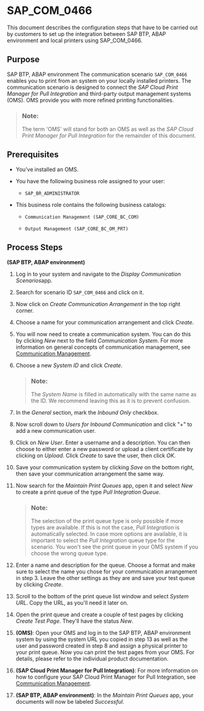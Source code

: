 <!-- loio524c13a1340f4b4488032b8f44cd9e85 -->

# SAP\_COM\_0466

This document describes the configuration steps that have to be carried out by customers to set up the integration between SAP BTP, ABAP environment and local printers using SAP\_COM\_0466.



<a name="loio524c13a1340f4b4488032b8f44cd9e85__section_lds_xpg_gjb"/>

## Purpose

SAP BTP, ABAP environment The communication scenario `SAP_COM_0466` enables you to print from an system on your locally installed printers. The communication scenario is designed to connect the *SAP Cloud Print Manager for Pull Integration* and third-party output management systems \(OMS\). OMS provide you with more refined printing functionalities.

> ### Note:  
> The term 'OMS' will stand for both an OMS as well as the *SAP Cloud Print Manager for Pull Integration* for the remainder of this document.



<a name="loio524c13a1340f4b4488032b8f44cd9e85__section_t14_lqg_gjb"/>

## Prerequisites

-   You've installed an OMS.

-   You have the following business role assigned to your user:

    -   `SAP_BR_ADMINISTRATOR`


-   This business role contains the following business catalogs:

    -   `Communication Management (SAP_CORE_BC_COM)`

    -   `Output Management (SAP_CORE_BC_OM_PRT)`





<a name="loio524c13a1340f4b4488032b8f44cd9e85__section_j3v_rqg_gjb"/>

## Process Steps



**\(SAP BTP, ABAP environment\)**

1.  Log in to your system and navigate to the *Display Communication Scenarios*app.

2.  Search for scenario ID `SAP_COM_0466` and click on it.
3.  Now click on *Create Communication Arrangement* in the top right corner.

4.  Choose a name for your communication arrangement and click *Create*.

5.  You will now need to create a communication system. You can do this by clicking *New* next to the field *Communication System*. For more information on general concepts of communication management, see [Communication Management](communication-management-2e84a10.md).

6.  Choose a new *System ID* and click *Create*.

    > ### Note:  
    > The *System Name* is filled in automatically with the same name as the ID. We recommend leaving this as it is to prevent confusion.

7.  In the *General* section, mark the *Inbound Only* checkbox.

8.  Now scroll down to *Users for Inbound Communication* and click "+" to add a new communication user.

9.  Click on *New User*. Enter a username and a description. You can then choose to either enter a new password or upload a client certificate by clicking on *Upload*. Click *Create* to save the user, then click *OK*.

10. Save your communication system by clicking *Save* on the bottom right, then save your communication arrangement the same way.

11. Now search for the *Maintain Print Queues* app, open it and select *New* to create a print queue of the type *Pull Integration Queue*.

    > ### Note:  
    > The selection of the print queue type is only possible if more types are available. If this is not the case, *Pull Integration* is automatically selected. In case more options are available, it is important to select the *Pull Integration* queue type for the scenario. You won't see the print queue in your OMS system if you choose the wrong queue type.

12. Enter a name and description for the queue. Choose a format and make sure to select the name you chose for your communication arrangement in step 3. Leave the other settings as they are and save your test queue by clicking *Create*.

13. Scroll to the bottom of the print queue list window and select *System URL*. Copy the URL, as you'll need it later on.

14. Open the print queue and create a couple of test pages by clicking *Create Test Page*. They'll have the status *New*.

15. **\(OMS\)**: Open your OMS and log in to the SAP BTP, ABAP environment system by using the system URL you copied in step 13 as well as the user and password created in step 8 and assign a physical printer to your print queue. Now you can print the test pages from your OMS. For details, please refer to the individual product documentation.
16. **\(SAP Cloud Print Manager for Pull Integration\)**: For more information on how to configure your SAP Cloud Print Manager for Pull Integration, see [Communication Management](../30-development/communication-management-5b8ff39.md#loio5b8ff39ddb6741a29ddfcf587939e8f4).
17. **\(SAP BTP, ABAP environment\)**: In the *Maintain Print Queues* app, your documents will now be labeled *Successful*.


